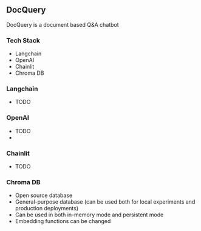## DocQuery

DocQuery is a document based Q&A chatbot

### Tech Stack

- Langchain
- OpenAI
- Chainlit
- Chroma DB

### Langchain

- TODO

### OpenAI

- TODO
-

### Chainlit

- TODO

### Chroma DB

- Open source database
- General-purpose database (can be used both for local experiments and production deployments)
- Can be used in both in-memory mode and persistent mode
- Embedding functions can be changed